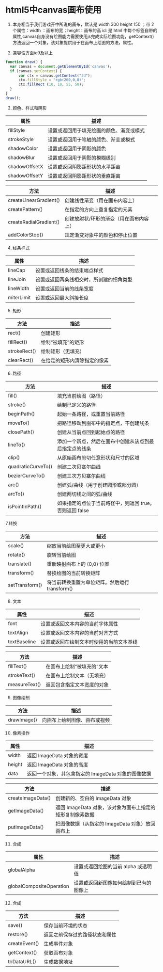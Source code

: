 # html5中canvas画布使用

1. 本身相当于我们游戏开中所说的画布，默认是 width 300 height 150 ；带 2 个属性：width ：画布的宽；height：画布的高 id: 是 html 中每个标签自带的属性,canvas自身没有绘图能力需要使用js完成实际绘图功能，getContext()方法返回一个对象，该对象提供用于在画布上绘图的方法，属性。

2. 兼容性方面ie9及以上

```js
function draw() {
  var canvas = document.getElementById('canvas');
  if (canvas.getContext) {
      var ctx = canvas.getContext("2d");
      ctx.fillStyle = "rgb(200,0,0)";
      ctx.fillRect (10, 10, 55, 50);
  }
}
draw();
```

3. 颜色、样式和阴影

| 属性          | 描述                                     |
| ------------- | ---------------------------------------- |
| fillStyle     | 设置或返回用于填充绘画的颜色、渐变或模式 |
| strokeStyle   | 设置或返回用于笔触的颜色、渐变或模式     |
| shadowColor   | 设置或返回用于阴影的颜色                 |
| shadowBlur    | 设置或返回用于阴影的模糊级别             |
| shadowOffsetX | 设置或返回阴影距形状的水平距离           |
| shadowOffsetY | 设置或返回阴影距形状的垂直距离           |

| 方法                   | 描述                                    |
| ---------------------- | --------------------------------------- |
| createLinearGradient() | 创建线性渐变（用在画布内容上）          |
| createPattern()        | 在指定的方向上重复指定的元素            |
| createRadialGradient() | 创建放射状/环形的渐变（用在画布内容上） |
| addColorStop()         | 规定渐变对象中的颜色和停止位置          |

4. 线条样式

| 属性       | 描述                                     |
| ---------- | ---------------------------------------- |
| lineCap    | 设置或返回线条的结束端点样式             |
| lineJoin   | 设置或返回两条线相交时，所创建的拐角类型 |
| lineWidth  | 设置或返回当前的线条宽度                 |
| miterLimit | 设置或返回最大斜接长度                   |

5. 矩形

| 方法                                                         | 描述                         |
| ------------------------------------------------------------ | ---------------------------- |
| rect()| 创建矩形                     |
| fillRect()| 绘制“被填充”的矩形           |
| strokeRect() | 绘制矩形（无填充）           |
| clearRect()| 在给定的矩形内清除指定的像素 |

6. 路径

| 方法                                                         | 描述                                                    |
| ------------------------------------------------------------ | ------------------------------------------------------- |
| fill()| 填充当前绘图（路径）                                    |
| stroke()| 绘制已定义的路径                                        |
| beginPath()| 起始一条路径，或重置当前路径                            |
| moveTo()| 把路径移动到画布中的指定点，不创建线条                  |
| closePath()| 创建从当前点回到起始点的路径                            |
| lineTo()| 添加一个新点，然后在画布中创建从该点到最后指定点的线条  |
| clip() | 从原始画布剪切任意形状和尺寸的区域                      |
| quadraticCurveTo()| 创建二次贝塞尔曲线                                      |
| bezierCurveTo()| 创建三次方贝塞尔曲线                                    |
| arc() | 创建弧/曲线（用于创建圆形或部分圆）                     |
| arcTo()| 创建两切线之间的弧/曲线                                 |
| isPointInPath() | 如果指定的点位于当前路径中，则返回 true，否则返回 false |

7.转换

| 方法                                                         | 描述                                           |
| ------------------------------------------------------------ | ---------------------------------------------- |
| scale()| 缩放当前绘图至更大或更小                       |
| rotate() | 旋转当前绘图                                   |
| translate()| 重新映射画布上的 (0,0) 位置                    |
| transform()| 替换绘图的当前转换矩阵                         |
| setTransform() | 将当前转换重置为单位矩阵。然后运行 transform() |

8. 文本

| 属性                                                         | 描述                                     |
| ------------------------------------------------------------ | ---------------------------------------- |
| font| 设置或返回文本内容的当前字体属性         |
| textAlign | 设置或返回文本内容的当前对齐方式         |
| textBaseline | 设置或返回在绘制文本时使用的当前文本基线 |

| 方法                                                         | 描述                       |
| ------------------------------------------------------------ | -------------------------- |
| fillText() | 在画布上绘制“被填充的”文本 |
| strokeText()| 在画布上绘制文本（无填充） |
| measureText() | 返回包含指定文本宽度的对象 |

9. 图像绘制

| 方法                                                         | 描述                         |
| ------------------------------------------------------------ | ---------------------------- |
| drawImage()| 向画布上绘制图像、画布或视频 |

10. 像素操作

| 属性                                                         | 描述                                                |
| ------------------------------------------------------------ | --------------------------------------------------- |
| width| 返回 ImageData 对象的宽度                           |
| height| 返回 ImageData 对象的高度                           |
| data| 返回一个对象，其包含指定的 ImageData 对象的图像数据 |

| 方法                                                         | 描述                                                      |
| ------------------------------------------------------------ | --------------------------------------------------------- |
| createImageData() | 创建新的、空白的 ImageData 对象                           |
| getImageData() | 返回 ImageData 对象，该对象为画布上指定的矩形复制像素数据 |
| putImageData()| 把图像数据（从指定的 ImageData 对象）放回画布上           |

11. 合成

| 属性                                                         | 描述                                   |
| ------------------------------------------------------------ | -------------------------------------- |
| globalAlpha| 设置或返回绘图的当前 alpha 或透明值    |
| globalCompositeOperation | 设置或返回新图像如何绘制到已有的图像上 |

12. 合成

| 方法          | 描述                           |
| ------------- | ------------------------------ |
| save()        | 保存当前环境的状态             |
| restore()     | 返回之前保存过的路径状态和属性 |
| createEvent() |  生成事件对象                              |
| getContext()  |   获取画布对象                             |
| toDataURL()   |    生成数据地址                            |
